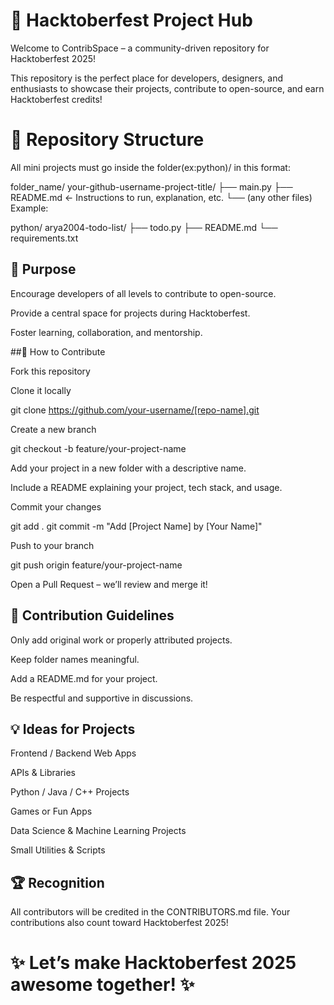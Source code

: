 # 🎉 Hacktoberfest Project Hub

Welcome to ContribSpace – a community-driven repository for Hacktoberfest 2025!

This repository is the perfect place for developers, designers, and enthusiasts to showcase their projects, contribute to open-source, and earn Hacktoberfest credits!

# 📁 Repository Structure
All mini projects must go inside the folder(ex:python)/ in this format:

folder_name/
  your-github-username-project-title/
    ├── main.py
    ├── README.md  ← Instructions to run, explanation, etc.
    └── (any other files)
Example:

python/
  arya2004-todo-list/
    ├── todo.py
    ├── README.md
    └── requirements.txt

## 🌟 Purpose

Encourage developers of all levels to contribute to open-source.

Provide a central space for projects during Hacktoberfest.

Foster learning, collaboration, and mentorship.

##🚀 How to Contribute

Fork this repository

Clone it locally

git clone https://github.com/your-username/[repo-name].git


Create a new branch

git checkout -b feature/your-project-name


Add your project in a new folder with a descriptive name.

Include a README explaining your project, tech stack, and usage.

Commit your changes

git add .
git commit -m "Add [Project Name] by [Your Name]"


Push to your branch

git push origin feature/your-project-name


Open a Pull Request – we’ll review and merge it!

## 📜 Contribution Guidelines

Only add original work or properly attributed projects.

Keep folder names meaningful.

Add a README.md for your project.

Be respectful and supportive in discussions.

## 💡 Ideas for Projects

Frontend / Backend Web Apps

APIs & Libraries

Python / Java / C++ Projects

Games or Fun Apps

Data Science & Machine Learning Projects

Small Utilities & Scripts

## 🏆 Recognition

All contributors will be credited in the CONTRIBUTORS.md file. Your contributions also count toward Hacktoberfest 2025!

# ✨ Let’s make Hacktoberfest 2025 awesome together! ✨
